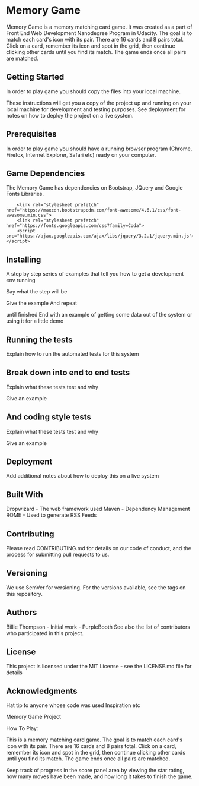 # Memory Game
Memory Game is a memory matching card game. It was created as a part of Front End Web Development Nanodegree Program in Udacity. The goal is to match each card's icon with its pair. There are 16 cards and 8 pairs total. Click on a card, remember its icon and spot in the grid, then continue clicking other cards until you find its match. The game ends once all pairs are matched.

## Getting Started
In order to play game you should copy the files into your local machine.  

These instructions will get you a copy of the project up and running on your local machine for development and testing purposes. See deployment for notes on how to deploy the project on a live system.

## Prerequisites
In order to play game you should have a running browser program (Chrome, Firefox, Internet Explorer, Safari etc) ready on your computer.

## Game Dependencies
The Memory Game has dependencies on Bootstrap, JQuery and Google Fonts Libraries.

```
    <link rel="stylesheet prefetch" href="https://maxcdn.bootstrapcdn.com/font-awesome/4.6.1/css/font-awesome.min.css">
    <link rel="stylesheet prefetch" href="https://fonts.googleapis.com/css?family=Coda">
    <script src="https://ajax.googleapis.com/ajax/libs/jquery/3.2.1/jquery.min.js"></script>
```

## Installing
A step by step series of examples that tell you how to get a development env running

Say what the step will be

Give the example
And repeat

until finished
End with an example of getting some data out of the system or using it for a little demo

## Running the tests
Explain how to run the automated tests for this system

## Break down into end to end tests
Explain what these tests test and why

Give an example
## And coding style tests
Explain what these tests test and why

Give an example
## Deployment
Add additional notes about how to deploy this on a live system

## Built With
Dropwizard - The web framework used
Maven - Dependency Management
ROME - Used to generate RSS Feeds
## Contributing
Please read CONTRIBUTING.md for details on our code of conduct, and the process for submitting pull requests to us.

## Versioning
We use SemVer for versioning. For the versions available, see the tags on this repository.

## Authors
Billie Thompson - Initial work - PurpleBooth
See also the list of contributors who participated in this project.

## License
This project is licensed under the MIT License - see the LICENSE.md file for details

## Acknowledgments
Hat tip to anyone whose code was used
Inspiration
etc





Memory Game Project

How To Play:

This is a memory matching card game. The goal is to match each card's icon with its pair. There are 16 cards and 8 pairs total. Click on a card, remember its icon and spot in the grid, then continue clicking other cards until you find its match. The game ends once all pairs are matched.

Keep track of progress in the score panel area by viewing the star rating, how many moves have been made, and how long it takes to finish the game.

